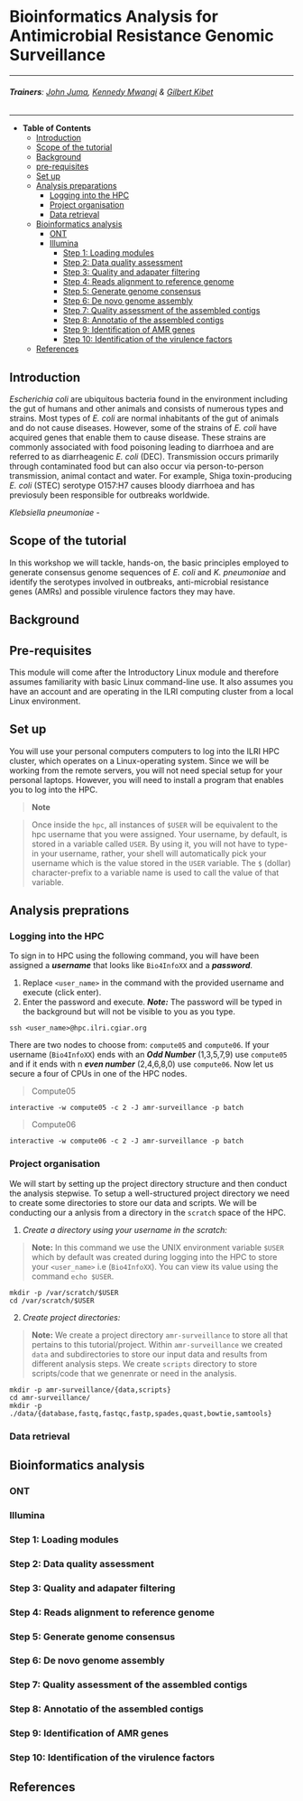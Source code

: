 # Bioinformatics Analysis for Antimicrobial Resistance Genomic Surveillance  

---  

###### **_Trainers_**: [John Juma](https://github.com/ajodeh-juma), [Kennedy Mwangi](https://github.com/wanjauk) & [Gilbert Kibet](https://github.com/kibet-gilbert)

---

- **Table of Contents**
  - [Introduction](#introduction)
  - [Scope of the tutorial](#scope-of-the-tutorial)
  - [Background](#background)
  - [pre-requisites](#pre-requisites)
  - [Set up](#set-up)
  - [Analysis preparations](#analysis-preprations)
    - [Logging into the HPC](#logging-into-the-hpc)
    - [Project organisation](#project-organisation)
    - [Data retrieval](#data-retrieval)
  - [Bioinformatics analysis](#bioinformatics-analysis)
    - [ONT](#ont)
    - [Illumina](#illumina)
      - [Step 1: Loading modules](#step-1-loading-modules)
      - [Step 2: Data quality assessment](#step-2-data-quality-assessment)
      - [Step 3: Quality and adapater filtering](#step-3-quality-and-adapater-filtering)
      - [Step 4: Reads alignment to reference genome](#step-4-reads-alignment-to-reference-genome)
      - [Step 5: Generate genome consensus](#step-5-generate-genome-consensus)
      - [Step 6: De novo genome assembly](#step-6-de-novo-genome-assembly)
      - [Step 7: Quality assessment of the assembled contigs](#step-7-quality-assessment-of-the-assembled-contigs)
      - [Step 8: Annotatio of the assembled contigs](#step-8-annotatio-of-the-assembled-contigs)
      - [Step 9: Identification of AMR genes](#step-9-identification-of-amr-genes)
      - [Step 10: Identification of the virulence factors](#step-10-identification-of-the-virulence-factors)
  - [References](#references)

## Introduction  
*Escherichia coli* are ubiquitous bacteria found in the environment including the gut of humans and other animals and consists of numerous types and strains. Most types of *E. coli* are normal inhabitants of the gut of animals and do not cause diseases. However, some of the strains of *E. coli* have acquired genes that enable them to cause disease. These strains are commonly associated with food poisoning leading to diarrhoea and are referred to as diarrheagenic *E. coli* (DEC). Transmission occurs primarily through contaminated food but can also occur via person-to-person transmission, animal contact and water. For example, Shiga toxin-producing *E. coli* (STEC) serotype O157:H7 causes bloody diarrhoea and has previosuly been responsible for outbreaks worldwide.   

*Klebsiella pneumoniae* -  

## Scope of the tutorial  
In this workshop we will tackle, hands-on, the basic principles employed to generate consensus genome sequences of *E. coli* and *K. pneumoniae* and identify the serotypes involved in outbreaks, anti-microbial resistance genes (AMRs) and possible virulence factors they may have. 

## Background  


## Pre-requisites  
This module will come after the Introductory Linux module and therefore assumes familiarity with basic Linux command-line use. It also assumes you have an account and are operating in the ILRI computing cluster from a local Linux environment. 

## Set up  
You will use your personal computers computers to log into the ILRI HPC cluster, which operates on a Linux-operating system. Since we will be working from the remote servers, you will not need special setup for your personal laptops. However, you will need to install a program that enables you to log into the HPC.

>**Note**

>Once inside the `hpc`, all instances of ```$USER``` will be equivalent to the hpc username that you were assigned. Your username, by default, is stored in a variable called `USER`. By using it, you will not have to type-in your username, rather, your shell will automatically pick your username which is the value stored in the `USER` variable. The `$` (dollar) character-prefix to a variable name is used to call the value of that variable.



## Analysis preprations

### Logging into the HPC  
To sign in to HPC using the following command, you will have been assigned a ***username*** that looks like `Bio4InfoXX` and a ***password***.
1. Replace `<user_name>` in the command with the provided username and execute (click enter). 
2. Enter the password and execute. ***Note:*** The password will be typed in the background but will not be visible to you as you type.
```
ssh <user_name>@hpc.ilri.cgiar.org
```
There are two nodes to choose from: `compute05`  and `compute06`. If your username (`Bio4InfoXX`) ends with an ***Odd Number*** (1,3,5,7,9) use `compute05` and if it ends with n ***even number*** (2,4,6,8,0) use `compute06`. Now let us secure a four of CPUs in one of the HPC nodes.  
>Compute05
```
interactive -w compute05 -c 2 -J amr-surveillance -p batch
```
>Compute06
```
interactive -w compute06 -c 2 -J amr-surveillance -p batch
```

### Project organisation  
We will start by setting up the project directory structure and then conduct the analysis stepwise. To setup a well-structured project directory we need to create some directories to store our data and scripts. We will be conducting our a anlysis from a directory in the `scratch` space of the HPC.  

1. *Create a directory using your username in the scratch:*
> **Note:** In this command we use the UNIX environment variable `$USER` which by default was created during logging into the HPC to store your `<user_name>` i.e (`Bio4InfoXX`). You can view its value using the command `echo $USER`.  
```
mkdir -p /var/scratch/$USER
cd /var/scratch/$USER
```
2. *Create project directories:*
> **Note:** We create a project directory `amr-surveillance` to store all that pertains to this tutorial/project. Within `amr-surveillance` we created `data` and subdirectories to store our input data and results from different analysis steps. We create `scripts` directory to store scripts/code that we genenrate or need in the analysis.
```
mkdir -p amr-surveillance/{data,scripts}
cd amr-surveillance/
mkdir -p ./data/{database,fastq,fastqc,fastp,spades,quast,bowtie,samtools}
```


### Data retrieval  

## Bioinformatics analysis  

### ONT 


### Illumina  

### Step 1: Loading modules  
### Step 2: Data quality assessment 
### Step 3: Quality and adapater filtering  
### Step 4: Reads alignment to reference genome    
### Step 5: Generate genome consensus  
### Step 6: De novo genome assembly  
### Step 7: Quality assessment of the assembled contigs  
### Step 8: Annotatio of the assembled contigs   
### Step 9: Identification of AMR genes  
### Step 10: Identification of the virulence factors  

## References  
